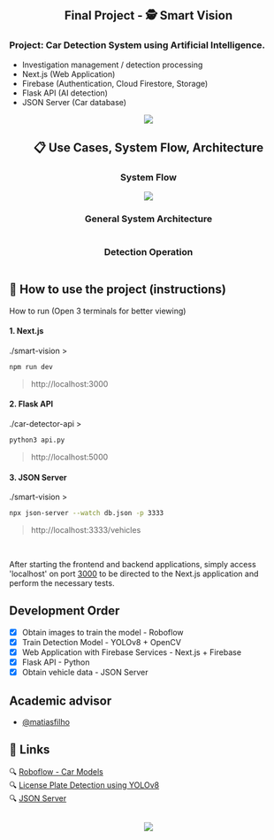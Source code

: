 <div align="center">
  
  ## Final Project - 🕵 Smart Vision
  
</div>

### Project: Car Detection System using Artificial Intelligence.

- Investigation management / detection processing
- Next.js (Web Application)
- Firebase (Authentication, Cloud Firestore, Storage)
- Flask API (AI detection)
- JSON Server (Car database)

<div align="center">
  <img src="https://github.com/user-attachments/assets/2d1a7181-acf2-4661-9bfc-cbed3af3dc90" >
</div>
    
<div align="center">
  
  ## 📋 Use Cases, System Flow, Architecture

  ### System Flow
  
  <img src="https://github.com/user-attachments/assets/04e023b9-de14-4442-a57b-f9703262f4c2" />
  
  ### General System Architecture
  
  <img src="" />
  
  ### Detection Operation
  
  <img src="" />

</div>

## 🚦 How to use the project (instructions)

How to run (Open 3 terminals for better viewing)

#### 1. Next.js
./smart-vision >
```bash 
npm run dev
```
> http://localhost:3000

#### 2. Flask API
./car-detector-api >
```bash 
python3 api.py
```
> http://localhost:5000

#### 3. JSON Server
./smart-vision >
```bash 
npx json-server --watch db.json -p 3333
```
> http://localhost:3333/vehicles

<br>

After starting the frontend and backend applications, simply access 'localhost' on port [3000](http://localhost:3000/) to be directed to the Next.js application and perform the necessary tests.

## Development Order
- [x] Obtain images to train the model - Roboflow
- [x] Train Detection Model - YOLOv8 + OpenCV
- [x] Web Application with Firebase Services - Next.js + Firebase
- [x] Flask API - Python
- [x] Obtain vehicle data - JSON Server

## Academic advisor

- [@matiasfilho](https://www.linkedin.com/in/jmlf1981/)

## 🔗 Links
🔍 [Roboflow - Car Models](https://universe.roboflow.com/cardetection-lwoni/car-models-lir65)  
🔍 [License Plate Detection using YOLOv8](https://github.com/Muhammad-Zeerak-Khan/Automatic-License-Plate-Recognition-using-YOLOv8)  
🔍 [JSON Server](https://github.com/typicode/json-server/tree/v0)

##
<p align="center">
  <a href="https://skillicons.dev">
    <img src="https://skillicons.dev/icons?i=next,typescript,tailwind,firebase,python,flask,opencv,pytorch" >
  </a>
</p>
